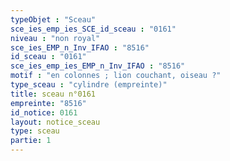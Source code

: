 ```yaml
---
typeObjet : "Sceau"
sce_ies_emp_ies_SCE_id_sceau : "0161"
niveau : "non royal"
sce_ies_EMP_n_Inv_IFAO : "8516"
id_sceau : "0161"
sce_ies_emp_ies_EMP_n_Inv_IFAO : "8516"
motif : "en colonnes ; lion couchant, oiseau ?"
type_sceau : "cylindre (empreinte)"
title: sceau n°0161
empreinte: "8516"
id_notice: 0161
layout: notice_sceau
type: sceau
partie: 1
---
```

